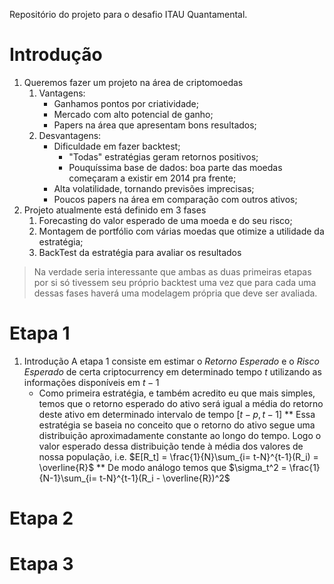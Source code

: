 Repositório do projeto para o desafio ITAU Quantamental.

# Introdução

1. Queremos fazer um projeto na área de criptomoedas
    1. Vantagens: 
        * Ganhamos pontos por criatividade; 
        * Mercado com alto potencial de ganho; 
        * Papers na área que apresentam bons resultados;
    2. Desvantagens: 
        * Dificuldade em fazer backtest;
            * "Todas" estratégias geram retornos positivos;
            * Pouquíssima base de dados: boa parte das moedas começaram a existir em 2014 pra frente;
        * Alta volatilidade, tornando previsões imprecisas;
        * Poucos papers na área em comparação com outros ativos;
2. Projeto atualmente está definido em 3 fases
    1. Forecasting do valor esperado de uma moeda e do seu risco;
    2. Montagem de portfólio com várias moedas que otimize a utilidade da estratégia;
    3. BackTest da estratégia para avaliar os resultados
> Na verdade seria interessante que ambas as duas primeiras etapas por si só tivessem seu próprio backtest
> uma vez que para cada uma dessas fases haverá uma modelagem própria que deve ser avaliada.


# Etapa 1

1. Introdução
    A etapa 1 consiste em estimar o *Retorno Esperado* e o *Risco Esperado* de certa criptocurrency em determinado tempo $t$ utilizando as informações disponíveis em $t-1$
    * Como primeira estratégia, e também acredito eu que mais simples, temos que o retorno esperado do ativo será igual a média do retorno deste ativo em determinado intervalo de tempo $[t-p, t-1]$
        ** Essa estratégia se baseia no conceito que o retorno do ativo segue uma distribuição aproximadamente constante ao longo do tempo. Logo o valor esperado dessa distribuição tende à média dos valores de nossa população, i.e. $E[R_t] = \frac{1}{N}\sum_{i= t-N}^{t-1}(R_i) = \overline{R}$
        ** De modo análogo temos que $\sigma_t^2 = \frac{1}{N-1}\sum_{i= t-N}^{t-1}(R_i - \overline{R})^2$

# Etapa 2

# Etapa 3
